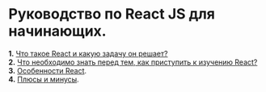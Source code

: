 # Руководство по React JS для начинающих.
**1.** [Что такое React и какую задачу он решает?](https://github.com/Mavludin/reactjs-tutorial/blob/main/topics/what-is-react.md)  
**2.** [Что необходимо знать перед тем, как приступить к изучению React?](https://github.com/)  
**3.** [Особенности React](https://github.com/).  
**4.** [Плюсы и минусы](https://github.com/).  
